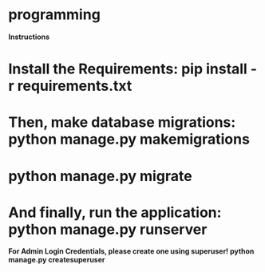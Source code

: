 # programming
**Instructions**
# Install the Requirements: pip install -r requirements.txt
# Then, make database migrations: python manage.py makemigrations
# python manage.py migrate
# And finally, run the application: python manage.py runserver
**For Admin Login Credentials, please create one using superuser! python manage.py createsuperuser**

